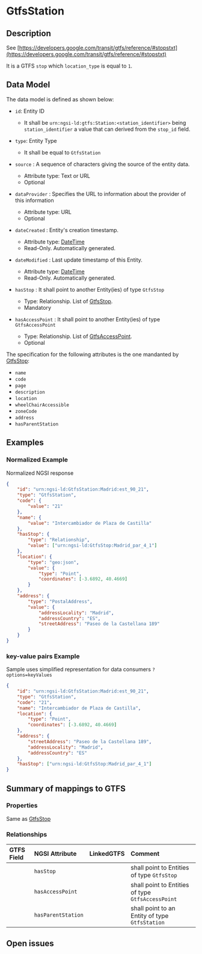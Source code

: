 # GtfsStation

## Description

See
[https://developers.google.com/transit/gtfs/reference/#stopstxt](https://developers.google.com/transit/gtfs/reference/#stopstxt)

It is a GTFS `stop` which `location_type` is equal to `1`.

## Data Model

The data model is defined as shown below:

-   `id`: Entity ID

    -   It shall be `urn:ngsi-ld:gtfs:Station:<station_identifier>` being
        `station_identifier` a value that can derived from the `stop_id` field.

-   `type`: Entity Type

    -   It shall be equal to `GtfsStation`

-   `source` : A sequence of characters giving the source of the entity data.

    -   Attribute type: Text or URL
    -   Optional

-   `dataProvider` : Specifies the URL to information about the provider of this
    information

    -   Attribute type: URL
    -   Optional

-   `dateCreated` : Entity's creation timestamp.

    -   Attribute type: [DateTime](https://schema.org/DateTime)
    -   Read-Only. Automatically generated.

-   `dateModified` : Last update timestamp of this Entity.

    -   Attribute type: [DateTime](https://schema.org/DateTime)
    -   Read-Only. Automatically generated.

-   `hasStop` : It shall point to another Entity(ies) of type `GtfsStop`

    -   Type: Relationship. List of [GtfsStop](../../GtfsStop/doc/spec.md).
    -   Mandatory

-   `hasAccessPoint` : It shall point to another Entity(ies) of type
    `GtfsAccessPoint`
    -   Type: Relationship. List of
        [GtfsAccessPoint](../../GtfsAccessPoint/doc/spec.md).
    -   Optional

The specification for the following attributes is the one mandanted by
[GtfsStop](../../GtfsStop/doc/spec.md):

-   `name`
-   `code`
-   `page`
-   `description`
-   `location`
-   `wheelChairAccessible`
-   `zoneCode`
-   `address`
-   `hasParentStation`

## Examples

### Normalized Example

Normalized NGSI response

```json
{
    "id": "urn:ngsi-ld:GtfsStation:Madrid:est_90_21",
    "type": "GtfsStation",
    "code": {
        "value": "21"
    },
    "name": {
        "value": "Intercambiador de Plaza de Castilla"
    },
    "hasStop": {
        "type": "Relationship",
        "value": ["urn:ngsi-ld:GtfsStop:Madrid_par_4_1"]
    },
    "location": {
        "type": "geo:json",
        "value": {
            "type": "Point",
            "coordinates": [-3.6892, 40.4669]
        }
    },
    "address": {
        "type": "PostalAddress",
        "value": {
            "addressLocality": "Madrid",
            "addressCountry": "ES",
            "streetAddress": "Paseo de la Castellana 189"
        }
    }
}
```

### key-value pairs Example

Sample uses simplified representation for data consumers `?options=keyValues`

```json
{
    "id": "urn:ngsi-ld:GtfsStation:Madrid:est_90_21",
    "type": "GtfsStation",
    "code": "21",
    "name": "Intercambiador de Plaza de Castilla",
    "location": {
        "type": "Point",
        "coordinates": [-3.6892, 40.4669]
    },
    "address": {
        "streetAddress": "Paseo de la Castellana 189",
        "addressLocality": "Madrid",
        "addressCountry": "ES"
    },
    "hasStop": ["urn:ngsi-ld:GtfsStop:Madrid_par_4_1"]
}
```

## Summary of mappings to GTFS

### Properties

Same as [GtfsStop](../../GtfsStop/doc/spec.md)

### Relationships

| GTFS Field | NGSI Attribute     | LinkedGTFS | Comment                                            |
| :--------- | :----------------- | :--------- | :------------------------------------------------- |
|            | `hasStop`          |            | shall point to Entities of type `GtfsStop`        |
|            | `hasAccessPoint`   |            | shall point to Entities of type `GtfsAccessPoint` |
|            | `hasParentStation` |            | shall point to an Entity of type `GtfsStation`    |

## Open issues
